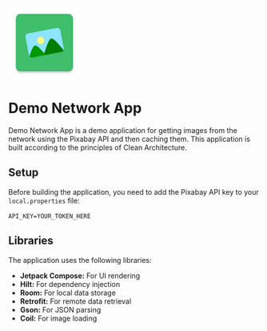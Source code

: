 ![](./app/src/main/res/mipmap-xxhdpi/ic_launcher.webp)
# Demo Network App
Demo Network App is a demo application for getting images from the network using the Pixabay API and then caching them. This application is built according to the principles of Clean Architecture.

## Setup
Before building the application, you need to add the Pixabay API key to your `local.properties` file:

```
API_KEY=YOUR_TOKEN_HERE
```

## Libraries
The application uses the following libraries:

 - **Jetpack Compose:** For UI rendering
 - **Hilt:** For dependency injection
 - **Room:** For local data storage
 - **Retrofit:** For remote data retrieval
 - **Gson:** For JSON parsing
 - **Coil:** For image loading
